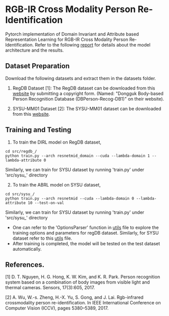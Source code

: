 RGB-IR Cross Modality Person Re-Identification
==============================================

Pytorch implementation of Domain Invariant and Attribute based Representation Learning for RGB-IR Cross Modality Person Re-Identification. Refer to the following [report](docs/DIRL-ABRL.pdf) for details about the model architecture and the results. 

## Dataset Preparation 

Download the following datasets and extract them in the datasets folder.

1.  RegDB Dataset [1]: The RegDB dataset can be downloaded from this [website](http://dm.dongguk.edu/link.html) by submitting a copyright form.
 (Named: "Dongguk Body-based Person Recognition Database (DBPerson-Recog-DB1)" on their website). 

2. SYSU-MM01 Dataset [2]: The SYSU-MM01 dataset can be downloaded from this [website](http://isee.sysu.edu.cn/project/RGBIRReID.htm).

## Training and Testing

1. To train the DIRL model on RegDB dataset, 

```
cd src/regdb_/
python train.py --arch resnetmid_domain --cuda --lambda-domain 1 --lambda-attribute 0
``` 
Similarly, we can train for SYSU dataset by running 'train.py' under 'src/sysu_' directory

2. To train the ABRL model on SYSU dataset, 

```
cd src/sysu_/
python train.py --arch resnetmid --cuda --lambda-domain 0 --lambda-attribute 10 --test-on-val
``` 
Similarly, we can train for SYSU dataset by running 'train.py' under 'src/sysu_' directory


- One can refer to the 'OptionsParser' function in [utils](src/regdb_/regDB_project_utils.py) file to explore the training options and parameters for regDB dataset. Similarly, for SYSU dataset refer to this [utils](src/sysu_/project_utils.py) file.
- After training is completed, the model will be tested on the test dataset automatically. 

##  References.
[1] D. T. Nguyen, H. G. Hong, K. W. Kim, and K. R. Park. Person recognition system based on a combination of body images from visible
light and thermal cameras. Sensors, 17(3):605, 2017.

[2] A. Wu, W.-s. Zheng, H.-X. Yu, S. Gong, and J. Lai. Rgb-infrared crossmodality person re-identification. In IEEE International Conference on Computer Vision (ICCV), pages 5380–5389, 2017.